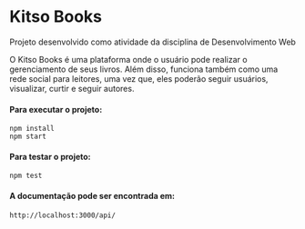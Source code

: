 # Kitso Books

Projeto desenvolvido como atividade da disciplina de Desenvolvimento Web

O Kitso Books é uma plataforma onde o usuário pode realizar o gerenciamento de seus livros. Além disso, funciona também como uma rede social para leitores, uma vez que, eles poderão seguir usuários, visualizar, curtir e seguir autores.

#### Para executar o projeto:
```
npm install
npm start
```
#### Para testar o projeto:
```
npm test
```
#### A documentação pode ser encontrada em:
```
http://localhost:3000/api/
```
